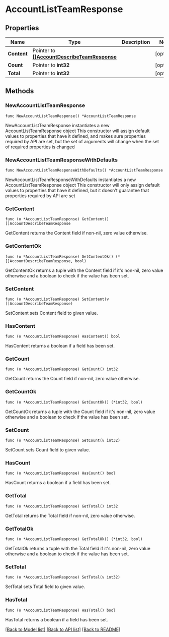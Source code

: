 # AccountListTeamResponse

## Properties

Name | Type | Description | Notes
------------ | ------------- | ------------- | -------------
**Content** | Pointer to [**[]AccountDescribeTeamResponse**](AccountDescribeTeamResponse.md) |  | [optional] 
**Count** | Pointer to **int32** |  | [optional] 
**Total** | Pointer to **int32** |  | [optional] 

## Methods

### NewAccountListTeamResponse

`func NewAccountListTeamResponse() *AccountListTeamResponse`

NewAccountListTeamResponse instantiates a new AccountListTeamResponse object
This constructor will assign default values to properties that have it defined,
and makes sure properties required by API are set, but the set of arguments
will change when the set of required properties is changed

### NewAccountListTeamResponseWithDefaults

`func NewAccountListTeamResponseWithDefaults() *AccountListTeamResponse`

NewAccountListTeamResponseWithDefaults instantiates a new AccountListTeamResponse object
This constructor will only assign default values to properties that have it defined,
but it doesn't guarantee that properties required by API are set

### GetContent

`func (o *AccountListTeamResponse) GetContent() []AccountDescribeTeamResponse`

GetContent returns the Content field if non-nil, zero value otherwise.

### GetContentOk

`func (o *AccountListTeamResponse) GetContentOk() (*[]AccountDescribeTeamResponse, bool)`

GetContentOk returns a tuple with the Content field if it's non-nil, zero value otherwise
and a boolean to check if the value has been set.

### SetContent

`func (o *AccountListTeamResponse) SetContent(v []AccountDescribeTeamResponse)`

SetContent sets Content field to given value.

### HasContent

`func (o *AccountListTeamResponse) HasContent() bool`

HasContent returns a boolean if a field has been set.

### GetCount

`func (o *AccountListTeamResponse) GetCount() int32`

GetCount returns the Count field if non-nil, zero value otherwise.

### GetCountOk

`func (o *AccountListTeamResponse) GetCountOk() (*int32, bool)`

GetCountOk returns a tuple with the Count field if it's non-nil, zero value otherwise
and a boolean to check if the value has been set.

### SetCount

`func (o *AccountListTeamResponse) SetCount(v int32)`

SetCount sets Count field to given value.

### HasCount

`func (o *AccountListTeamResponse) HasCount() bool`

HasCount returns a boolean if a field has been set.

### GetTotal

`func (o *AccountListTeamResponse) GetTotal() int32`

GetTotal returns the Total field if non-nil, zero value otherwise.

### GetTotalOk

`func (o *AccountListTeamResponse) GetTotalOk() (*int32, bool)`

GetTotalOk returns a tuple with the Total field if it's non-nil, zero value otherwise
and a boolean to check if the value has been set.

### SetTotal

`func (o *AccountListTeamResponse) SetTotal(v int32)`

SetTotal sets Total field to given value.

### HasTotal

`func (o *AccountListTeamResponse) HasTotal() bool`

HasTotal returns a boolean if a field has been set.


[[Back to Model list]](../README.md#documentation-for-models) [[Back to API list]](../README.md#documentation-for-api-endpoints) [[Back to README]](../README.md)


